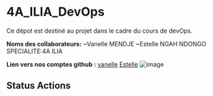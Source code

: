 # 4A_ILIA_DevOps
Ce dépot est destiné au projet dans le cadre du cours de devOps.

**Noms des collaborateurs:**
~Vanelle MENDJE
~Estelle NGAH NDONGO
SPECIALITE:4A ILIA

**Lien vers nos comptes github :**
[vanelle](https://github.com/MENDJEV/)
[Estelle](https://github.com/estelleNdongo/)
![image](https://www.google.com/url?sa=i&url=https%3A%2F%2Ffr.freepik.com%2Fphotos-vecteurs-libre%2Fdevops&psig=AOvVaw0fXmfLvmxwQL0ZoYMNiusG&ust=1761307212509000&source=images&cd=vfe&opi=89978449&ved=0CBUQjRxqFwoTCOCd6-eiupADFQAAAAAdAAAAABAK)

## Status Actions


